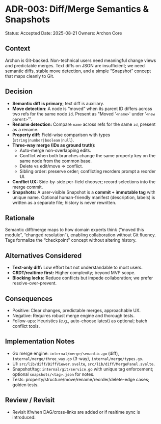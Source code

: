 # ADR-003: Diff/Merge Semantics & Snapshots

Status: Accepted
Date: 2025-08-21
Owners: Archon Core

## Context

Archon is Git-backed. Non-technical users need meaningful change views and predictable merges. Text diffs on JSON are insufficient; we need semantic diffs, stable move detection, and a simple “Snapshot” concept that maps cleanly to Git.

## Decision

- **Semantic diff is primary**; text diff is auxiliary.
- **Move detection:** A node is “moved” when its parent ID differs across two refs for the same node `id`. Present as "Moved '`<name>`' under '`<new parent>`'".
- **Rename detection:** Compare `name` across refs for the same `id`, present as a rename.
- **Property diff:** Field-wise comparison with types (`string|number|boolean|null`).
- **Three-way merge (IDs as ground truth):**
  - Auto-merge non-overlapping edits.
  - Conflict when both branches change the same property key on the same node from the common base.
  - Delete vs edit/move ⇒ conflict.
  - Sibling order: preserve order; conflicting reorders prompt a reorder UI.
- **Conflict UX:** Side-by-side per-field chooser; record selections into the merge commit.
- **Snapshots:** A user-visible Snapshot is a **commit + immutable tag** with unique name. Optional human-friendly manifest (description, labels) is written as a separate file; history is never rewritten.

## Rationale

Semantic diff/merge maps to how domain experts think (“moved this module”, “changed resolution”), enabling collaboration without Git fluency. Tags formalize the “checkpoint” concept without altering history.

## Alternatives Considered

- **Text-only diff:** Low effort but not understandable to most users.
- **CRDT/realtime first:** Higher complexity; beyond MVP scope.
- **Blocking locks:** Reduce conflicts but impede collaboration; we prefer resolve-over-prevent.

## Consequences

- Positive: Clear changes, predictable merges, approachable UX.
- Negative: Requires robust merge engine and thorough tests.
- Follow-ups: Heuristics (e.g., auto-choose latest) as optional; batch conflict tools.

## Implementation Notes

- Go merge engine: `internal/merge/semantic.go` (diff), `internal/merge/three_way.go` (3-way), `internal/merge/types.go`.
- UI: `src/lib/diff/DiffViewer.svelte`, `src/lib/diff/MergePanel.svelte`.
- Snapshot/tag: `internal/git/service.go` with unique tag enforcement; optional `snapshots/<tag>.json` for notes.
- Tests: property/structure/move/rename/reorder/delete-edge cases; golden tests.

## Review / Revisit

- Revisit if/when DAG/cross-links are added or if realtime sync is introduced.
